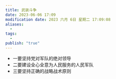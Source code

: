```yaml
---
title: 武装斗争
date: 2023-06-06 17:09
modification date: 2023 六月 6日 星期二 17:09:08
aliases:
  - 
tags:
  - 
publish: "true"
---
```


- 一要坚持党对军队的绝对领导
- 二要建设全心全意为人民服务的人民军队
- 三要坚持正确的战略战术原则
